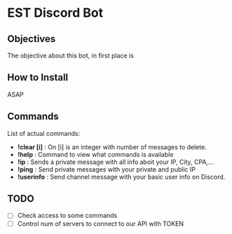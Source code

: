 # EST Discord Bot

## Objectives
The objective about this bot, in first place is

## How to Install
ASAP

## Commands
List of actual commands:

* **!clear [i]** : On [i] is an integer with number of messages to delete.
* **!help** : Command to view what commands is available
* **!ip** : Sends a private message with all info aboit your IP, City, CPA,...
* **!ping** : Send private messages with your private and public IP
* **!userinfo** : Send channel message with your basic user info on Discord.

## TODO
* [ ] Check access to some commands
* [ ] Control num of servers to connect to our API with TOKEN